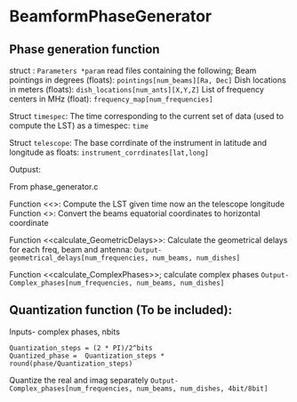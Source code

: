 # BeamformPhaseGenerator


## Phase generation function


struct  : `Parameters *param` read files containing the following;
Beam pointings in degrees (floats): `pointings[num_beams][Ra, Dec]`
Dish locations in meters (floats): `dish_locations[num_ants][X,Y,Z]`
List of frequency centers in MHz (float): `frequency_map[num_frequencies]`

Struct `timespec`:
The time corresponding to the current set of data (used to compute the LST) as a timespec: `time`

Struct `telescope`:
The base corrdinate of the instrument in latitude and longitude as floats: `instrument_corrdinates[lat,long]`  


Outpust:
  
  
From phase_generator.c

Function <<<LST>>:
Compute the LST given time now an the telescope longitude
Function <<RaDec2Altaz>>:
Convert the beams equatorial coordinates to horizontal coordinate

Function <<calculate_GeometricDelays>>:
Calculate the geometrical delays for each freq, beam and antenna:
`Output-geometrical_delays[num_frequencies, num_beams, num_dishes]`

Function <<calculate_ComplexPhases>>;
 calculate complex phases 
`Output-Complex_phases[num_frequencies, num_beams, num_dishes]`



## Quantization function (To be included):

Inputs- complex phases, nbits
```
Quantization_steps = (2 * PI)/2^bits
Quantized_phase =  Quantization_steps * round(phase/Quantization_steps)
```
Quantize the real and imag separately
`Output-Complex_phases[num_frequencies, num_beams, num_dishes, 4bit/8bit]`
